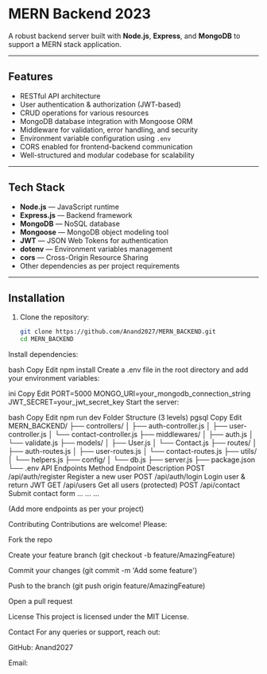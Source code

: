 # MERN Backend 2023

A robust backend server built with **Node.js**, **Express**, and **MongoDB** to support a MERN stack application.

---

## Features

- RESTful API architecture  
- User authentication & authorization (JWT-based)  
- CRUD operations for various resources  
- MongoDB database integration with Mongoose ORM  
- Middleware for validation, error handling, and security  
- Environment variable configuration using `.env`  
- CORS enabled for frontend-backend communication  
- Well-structured and modular codebase for scalability  

---

## Tech Stack

- **Node.js** — JavaScript runtime  
- **Express.js** — Backend framework  
- **MongoDB** — NoSQL database  
- **Mongoose** — MongoDB object modeling tool  
- **JWT** — JSON Web Tokens for authentication  
- **dotenv** — Environment variables management  
- **cors** — Cross-Origin Resource Sharing  
- Other dependencies as per project requirements  

---

## Installation

1. Clone the repository:

   ```bash
   git clone https://github.com/Anand2027/MERN_BACKEND.git
   cd MERN_BACKEND
Install dependencies:

bash
Copy
Edit
npm install
Create a .env file in the root directory and add your environment variables:

ini
Copy
Edit
PORT=5000
MONGO_URI=your_mongodb_connection_string
JWT_SECRET=your_jwt_secret_key
Start the server:

bash
Copy
Edit
npm run dev
Folder Structure (3 levels)
pgsql
Copy
Edit
MERN_BACKEND/
├── controllers/
│   ├── auth-controller.js
│   ├── user-controller.js
│   └── contact-controller.js
├── middlewares/
│   ├── auth.js
│   └── validate.js
├── models/
│   ├── User.js
│   └── Contact.js
├── routes/
│   ├── auth-routes.js
│   ├── user-routes.js
│   └── contact-routes.js
├── utils/
│   └── helpers.js
├── config/
│   └── db.js
├── server.js
├── package.json
└── .env
API Endpoints
Method	Endpoint	Description
POST	/api/auth/register	Register a new user
POST	/api/auth/login	Login user & return JWT
GET	/api/users	Get all users (protected)
POST	/api/contact	Submit contact form
...	...	...

(Add more endpoints as per your project)

Contributing
Contributions are welcome! Please:

Fork the repo

Create your feature branch (git checkout -b feature/AmazingFeature)

Commit your changes (git commit -m 'Add some feature')

Push to the branch (git push origin feature/AmazingFeature)

Open a pull request

License
This project is licensed under the MIT License.

Contact
For any queries or support, reach out:

GitHub: Anand2027

Email: 
